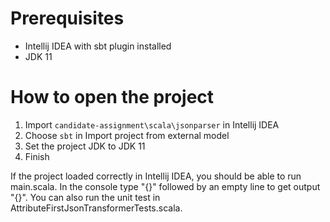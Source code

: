 # Prerequisites
- Intellij IDEA with sbt plugin installed
- JDK 11

# How to open the project
1. Import `candidate-assignment\scala\jsonparser` in Intellij IDEA
2. Choose `sbt` in Import project from external model
3. Set the project JDK to JDK 11
4. Finish

If the project loaded correctly in Intellij IDEA, you should be able to run main.scala.
In the console type "{}" followed by an empty line to get output "{}".
You can also run the unit test in AttributeFirstJsonTransformerTests.scala.
